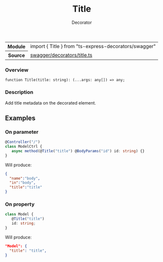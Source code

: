 <header class="symbol-info-header">    <h1 id="title">Title</h1>    <label class="symbol-info-type-label decorator">Decorator</label>      </header>
<section class="symbol-info">      <table class="is-full-width">        <tbody>        <tr>          <th>Module</th>          <td>            <div class="lang-typescript">                <span class="token keyword">import</span> { Title }                 <span class="token keyword">from</span>                 <span class="token string">"ts-express-decorators/swagger"</span>                            </div>          </td>        </tr>        <tr>          <th>Source</th>          <td>            <a href="https://romakita.github.io/ts-express-decorators/#//blob/v2.15.1/src/swagger/decorators/title.ts#L0-L0">                swagger/decorators/title.ts            </a>        </td>        </tr>                </tbody>      </table>    </section>

### Overview

<pre><code class="typescript-lang">function <span class="token function">Title</span><span class="token punctuation">(</span>title<span class="token punctuation">:</span> <span class="token keyword">string</span><span class="token punctuation">)</span><span class="token punctuation">:</span> <span class="token punctuation">(</span>...args<span class="token punctuation">:</span> <span class="token keyword">any</span><span class="token punctuation">[</span><span class="token punctuation">]</span><span class="token punctuation">)</span> => <span class="token keyword">any</span><span class="token punctuation">;</span></code></pre>

### Description

Add title metadata on the decorated element.

## Examples
### On parameter

```typescript
@Controller("/")
class ModelCtrl {
   async method(@Title("title") @BodyParams("id") id: string) {}
}
````

Will produce:

```json
{
  "name":"body",
  "in":"body",
  "title":"title"
}
```

### On property

```typescript
class Model {
   @Title("title")
   id: string;
}
```

Will produce:

```json
"Model": {
  "title": "title",
}
```

